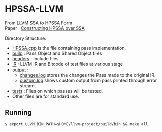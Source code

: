 # HPSSA-LLVM

From LLVM SSA to HPSSA Form  
Paper : [Constructing HPSSA over SSA](https://dl.acm.org/doi/10.1145/3078659.3078660)

Directory Structure:  
- [HPSSA.cpp](./HPSSA.cpp) is the file containing pass implementation.
- [build](./build) : Pass Object and Shared Object files
- [headers](./headers) : Include files
- [IR](./IR) : LLVM IR and Bitcode of test files at various stage
- [output](./output) :
  -  [changes.log](./output/changes.log) stores the changes the Pass made to the original IR.
  - [custom.log](./output/custom.log) shows custom output from pass printed through error stream.
- [tests](./tests) : Files on which passes will be tested.
- Other files are for standard use.

## Running 

```
$ export LLVM_BIN_PATH=$HOME/llvm-project/build/bin && make all
```